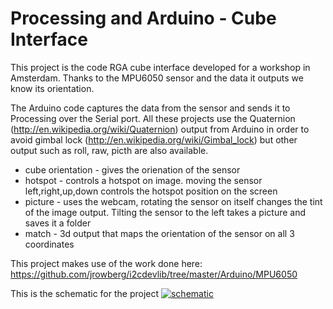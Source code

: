 Processing and Arduino - Cube Interface
=======================================

This project is the code RGA cube interface developed for a workshop in Amsterdam. Thanks to the MPU6050 sensor and the data it outputs we know its orientation.

The Arduino code captures the data from the sensor and sends it to Processing over the Serial port.
All these projects use the Quaternion (http://en.wikipedia.org/wiki/Quaternion) output from Arduino in order to avoid gimbal lock (http://en.wikipedia.org/wiki/Gimbal_lock) but other output such as roll, raw, picth are also available.

- cube orientation - gives the orienation of the sensor
- hotspot - controls a hotspot on image. moving the sensor left,right,up,down controls the hotspot position on the screen
- picture - uses the webcam, rotating the sensor on itself changes the tint of the image output. Tilting the sensor to the left takes a picture and saves it a folder
- match - 3d output that maps the orientation of the sensor on all 3 coordinates

This project makes use of the work done here: 
https://github.com/jrowberg/i2cdevlib/tree/master/Arduino/MPU6050

This is the schematic for the project
[![schematic](https://raw.github.com/sebastienjouhans/processing-arduino-cube-interface/master/fritzing-schematic/Sketch_bb.jpg)](#features)